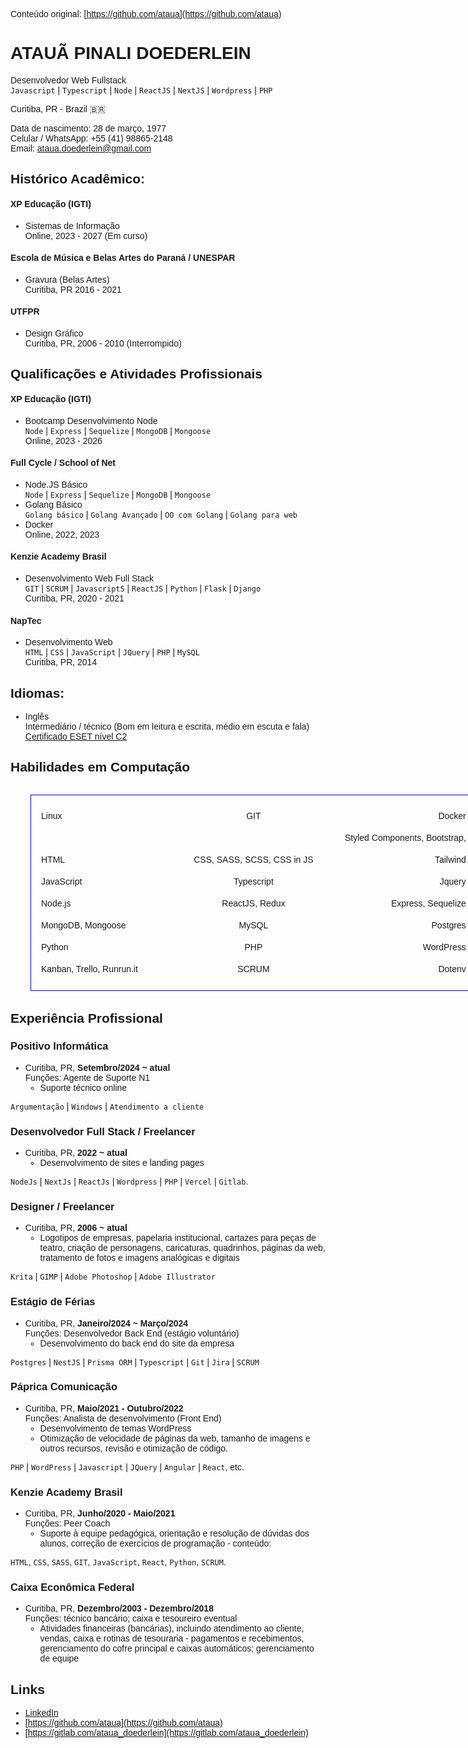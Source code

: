 <link rel="preconnect" href="https://fonts.googleapis.com">
<link rel="preconnect" href="https://fonts.gstatic.com" crossorigin>
<link href="https://fonts.googleapis.com/css2?family=Belleza&display=swap" rel="stylesheet">
<main style='font-family: "Belleza", sans-serif;'>

Conteúdo original: [https://github.com/ataua](https://github.com/ataua)  

# ATAUÃ PINALI DOEDERLEIN  
Desenvolvedor Web Fullstack  
`Javascript` | `Typescript` | `Node` | `ReactJS` | `NextJS` | `Wordpress` | `PHP`

Curitiba, PR - Brazil :brazil:  

Data de nascimento: 28 de março, 1977  
Celular / WhatsApp: +55 (41) 98865-2148  
Email: [ataua.doederlein@gmail.com](mailto:ataua.doederlein@gmail.com)

## Histórico Acadêmico:

#### XP Educação (IGTI)
- Sistemas de Informação  
Online, 2023 - 2027 (Em curso)

#### Escola de Música e Belas Artes do Paraná / UNESPAR 
- Gravura (Belas Artes)  
Curitiba, PR 2016 - 2021

#### UTFPR 
- Design Gráfico  
Curitiba, PR, 2006 - 2010 (Interrompido)

## Qualificações e Atividades Profissionais

#### XP Educação (IGTI) 
- Bootcamp Desenvolvimento Node  
`Node` | `Express` | `Sequelize` | `MongoDB` |
`Mongoose`  
Online, 2023 - 2026

#### Full Cycle / School of Net
- Node.JS Básico   
`Node` | `Express` | `Sequelize` | `MongoDB` |
`Mongoose`  
- Golang Básico  
`Golang básico` | `Golang Avançado` | `OO com Golang` | `Golang para web`  
- Docker  
Online, 2022, 2023

#### Kenzie Academy Brasil
- Desenvolvimento Web Full Stack  
`GIT` | `SCRUM` | `JavascriptS` | `ReactJS` | `Python` | `Flask` | `Django`  
Curitiba, PR, 2020 - 2021

#### NapTec 
- Desenvolvimento Web  
`HTML` | `CSS` | `JavaScript` | `JQuery` | `PHP` | `MySQL`  
Curitiba, PR, 2014

## Idiomas:
- Inglês  
Intermediário / técnico (Bom em leitura e escrita, médio
em escuta e fala)  
[Certificado ESET nível C2](www.efset.org/cert/52HEnt)  

## Habilidades em Computação

<ul style='width:43rem;margin:2rem;border:1px solid blue;padding:1rem;'>
<li style='display:inline-block;width:14rem;line-height:2.5'>Linux</li>
<li style='display:inline-block;width:14rem;line-height:2.5;text-align:center;'>GIT</li>
<li style='display:inline-block;width:14rem;line-height:2.5;text-align:right;'>Docker</li>
<li style='display:inline-block;width:14rem;line-height:2.5;'>HTML</li>
<li style='display:inline-block;width:14rem;line-height:2.5;text-align:center;'>CSS, SASS, SCSS, CSS in JS</li>
<li style='display:inline-block;width:14rem;line-height:2.5;text-align:right;'>Styled Components, Bootstrap, Tailwind</li>
<li style='display:inline-block;width:14rem;line-height:2.5;'>JavaScript</li>
<li style='display:inline-block;width:14rem;line-height:2.5;text-align:center;'>Typescript</li>
<li style='display:inline-block;width:14rem;line-height:2.5;text-align:right;'>Jquery</li>
<li style='display:inline-block;width:14rem;line-height:2.5;'>Node.js</li>
<li style='display:inline-block;width:14rem;line-height:2.5;text-align:center;'>ReactJS, Redux</li>
<li style='display:inline-block;width:14rem;line-height:2.5;text-align:right;'>Express, Sequelize</li>
<li style='display:inline-block;width:14rem;line-height:2.5;'>MongoDB, Mongoose</li>
<li style='display:inline-block;width:14rem;line-height:2.5;text-align:center;'>MySQL</li>
<li style='display:inline-block;width:14rem;line-height:2.5;text-align:right;'>Postgres</li>
<li style='display:inline-block;width:14rem;line-height:2.5;'>Python</li>
<li style='display:inline-block;width:14rem;line-height:2.5;text-align:center;'>PHP</li>
<li style='display:inline-block;width:14rem;line-height:2.5;text-align:right;'>WordPress</li>
<li style='display:inline-block;width:14rem;line-height:2.5;'>Kanban, Trello, Runrun.it</li>
<li style='display:inline-block;width:14rem;line-height:2.5;text-align:center;'>SCRUM</li>
<li style='display:inline-block;width:14rem;line-height:2.5;text-align:right;'>Dotenv</li>
</ul>

<!-- <table>
<tbody style='width: clamp(520px,80vw,640px);border-radius:8px;border:1px solid #ccc;padding:1.5rem; display:flex;flex-direction:column;gap:.5rem;align-items:stretch;'>
<tr style='display:flex;justify-content:space-evenly;align-items:center;'>
<td style='width:33%;'>Linux</td>
<td style='width:33%;text-align:center;'>GIT</td>
<td style='width:33%;text-align:right;'>Docker</td>
</tr>
<tr style='display:flex;justify-content:space-evenly;height:fit-content;'>
<td style='width:33%;'>HTML</td>
<td style='width:33%;text-align:center;'>CSS, SASS, SCSS</td>
<td style='width:33%;text-align:right;'>CSS in JS, Styled Components</td>
</tr>
<tr style='display:flex;justify-content:space-evenly;'>
<td style='width:33%;'>JavaScript</td>
<td style='width:33%;text-align:center;'>Typescript</td>
<td style='width:33%;text-align:right;'>Jquery</td>
</tr>
<tr style='display:flex;justify-content:space-evenly;'>
<td style='width:33%;'>Node.js</td>
<td style='width:33%;text-align:center;'>ReactJS, Redux</td>
<td style='width:33%;text-align:right;'>Express, Sequelize</td>
</tr>
<tr style='display:flex;justify-content:space-evenly;'>
<td style='width:33%;'>MongoDB, Mongoose</td>
<td style='width:33%;text-align:center;'>MySQL</td>
<td style='width:33%;text-align:right;'>Postgres</td>
</tr>
<tr style='display:flex;justify-content:space-evenly;'>
<td style='width:33%;'>Python</td>
<td style='width:33%;text-align:center;'>PHP</td>
<td style='width:33%;text-align:right;'>WordPress</td>
</tr>
<tr style='display:flex;justify-content:space-evenly;'>
<td style='width:33%;'>Kanban, Trello, Runrun.it</td>
<td style='width:33%;text-align:center;'>SCRUM</td>
<td style='width:33%;text-align:right;'>Dotenv</td>
</tr>
</tbody>
</table> -->

## Experiência Profissional

### Positivo Informática
- Curitiba, PR, **Setembro/2024 ~ atual**  
Funções: Agente de Suporte N1
    - Suporte técnico online  
    
`Argumentação` | `Windows` | `Atendimento a cliente` 

### Desenvolvedor Full Stack / Freelancer
- Curitiba, PR, **2022 ~ atual**  
    - Desenvolvimento de sites e landing pages

`NodeJs` | `NextJs` | `ReactJs` | `Wordpress` | `PHP` | `Vercel` | `Gitlab`.

### Designer / Freelancer
- Curitiba, PR, **2006 ~ atual**  
    - Logotipos de empresas, papelaria institucional, cartazes para peças de teatro, criação de personagens, caricaturas, quadrinhos, páginas da web, tratamento de fotos e imagens analógicas e digitais  

`Krita` | `GIMP` | `Adobe Photoshop` | `Adobe Illustrator`

### Estágio de Férias  
- Curitiba, PR, **Janeiro/2024 ~ Março/2024**  
Funções: Desenvolvedor Back End (estágio voluntário)
    - Desenvolvimento do back end do site da empresa  
    
`Postgres` | `NestJS` | `Prisma ORM` | `Typescript` | `Git` | `Jira` | `SCRUM`

### Páprica Comunicação
- Curitiba, PR, **Maio/2021 - Outubro/2022**  
Funções: Analista de desenvolvimento (Front End)
    - Desenvolvimento de temas WordPress
    - Otimização de velocidade de páginas da web, tamanho de imagens e outros recursos, revisão e otimização de código.

`PHP` | `WordPress` | `Javascript` | `JQuery` | `Angular` | `React`, etc.

### Kenzie Academy Brasil 
- Curitiba, PR, **Junho/2020 - Maio/2021**  
Funções: Peer Coach
    - Suporte à equipe pedagógica, orientação e resolução de dúvidas dos alunos, correção de exercícios de programação - conteúdo:  

`HTML`, `CSS`, `SASS`, `GIT`, `JavaScript`, `React`, `Python`, `SCRUM`.
    
### Caixa Econômica Federal 
- Curitiba, PR, **Dezembro/2003 - Dezembro/2018**  
Funções: técnico bancário; caixa e tesoureiro eventual
    - Atividades financeiras (bancárias), incluindo atendimento ao cliente, vendas, caixa e rotinas de tesouraria - pagamentos e recebimentos, gerenciamento do cofre principal e caixas automáticos; gerenciamento de equipe

## Links
- [LinkedIn](https://www.linkedin.com/in/ataua-doederlein/)
- [https://github.com/ataua](https://github.com/ataua)
- [https://gitlab.com/ataua_doederlein](https://gitlab.com/ataua_doederlein)

</main>
